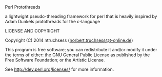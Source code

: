 Perl Protothreads
 
a lightwight pseudo-threading framework for perl that is
heavily inspired by Adam Dunkels protothreads for the c-language

LICENSE AND COPYRIGHT

Copyright (C) 2014 ntruchsess (norbert.truchsess@t-online.de)

This program is free software; you can redistribute it and/or modify it
under the terms of either: the GNU General Public License as published
by the Free Software Foundation; or the Artistic License.

See http://dev.perl.org/licenses/ for more information.

